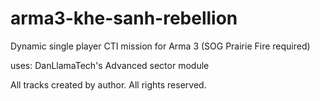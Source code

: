 # arma3-khe-sanh-rebellion
Dynamic single player CTI mission for Arma 3 (SOG Prairie Fire required)

uses: DanLlamaTech's Advanced sector module

All tracks created by author. All rights reserved.
